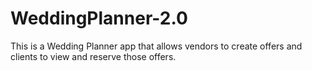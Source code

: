 # WeddingPlanner-2.0
This is a Wedding Planner app that allows vendors to create offers and clients to view and reserve those offers.
